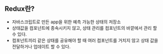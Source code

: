 ## Redux란?
* 자바스크립트로 만든 app을 위한 예측 가능한 상태의 저장소    
* 상태값을 컴포넌트에 종속시키지 않고, 상태 관리를 컴포넌트의 바깥에서 관리 할 수 있다.
* 컴포넌트끼리 같은 상태를 공유해야 할 때 여러 컴포넌트를 거치지 않고 상태 값을 전달하거나 업데이트 할 수 있다.   
